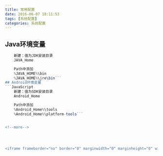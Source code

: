 ```yaml
---
title: 常用配置
date: 2016-06-07 18:11:53
tags: [系统配置]
categories: 系统配置
---
```

## Java环境变量
```JavaScript
	新建：值为JDK安装目录
	JAVA_Home

	Path中添加
	%JAVA_HOME%\bin
	%JAVA_HOME%\jre\bin```
## Android环境变量
```JavaScript
	新建：值为SDK安装目录	
	Android_Home

	Path中添加
	%Android_Home%\tools
	%Android_Home%\platform-tools```


<!--more-->




<iframe frameborder="no" border="0" marginwidth="0" marginheight="0" width=100% height=86 src="//music.163.com/outchain/player?type=2&id=66265&auto=1&height=66"></iframe>
